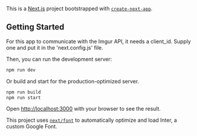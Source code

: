 This is a [Next.js](https://nextjs.org/) project bootstrapped with [`create-next-app`](https://github.com/vercel/next.js/tree/canary/packages/create-next-app).

## Getting Started

For this app to communicate with the Imgur API, it needs a client_id. Supply one and put it in the 'next.config.js' file.

Then, you can run the development server:

```bash
npm run dev
```

Or build and start for the production-optimized server.

```bash
npm run build
npm run start
```

Open [http://localhost:3000](http://localhost:3000) with your browser to see the result.

This project uses [`next/font`](https://nextjs.org/docs/basic-features/font-optimization) to automatically optimize and load Inter, a custom Google Font.